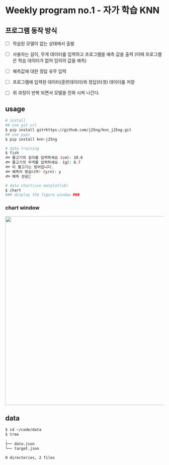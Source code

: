 # Weekly program no.1 - 자가 학습 KNN

## 프로그램 동작 방식
- [ ] 학습된 모델이 없는 상태에서 출발
- [ ] 사용자는 길이, 무게 데이터를 입력하고 프로그램을 예측 값을 출력 (이때 프로그램은 학습 데이터가 없어 임의의 값을 예측)
- [ ] 예측값에 대한 정답 유무 입력
- [ ] 프로그램에 입력된 데이터(훈련데이터)와 정답(타겟) 데이터를 저장
- [ ] 위 과정이 반복 되면서 모델을 진화 시켜 나간다.


## usage
```bash
# install
## use git url
$ pip install git+https://github.com/j25ng/knn_j25ng.git
## use pypi
$ pip install knn-j25ng

# data training
$ fish
🐟 물고기의 길이를 입력하세요 (cm): 10.8
🐟 물고기의 무게를 입력하세요  (g): 8.7
🐟 이 물고기는 빙어입니다.
🐟 예측이 맞습니까? (y/n): y
🐟 예측 성공🥳
```

```bash
# data chart(use matplotlib)
$ chart
### display the figure window ###
```
### chart window
<img src="https://github.com/user-attachments/assets/f585310b-d655-4d6e-a411-8648da14eecc" width=600 />

## data
```bash
$ cd ~/code/data
$ tree
.
├── data.json
└── target.json

0 directories, 2 files
```
